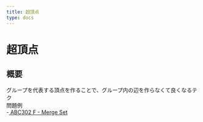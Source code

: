 ```yaml
---
title: 超頂点
type: docs
---
```

# 超頂点

## 概要
グループを代表する頂点を作ることで、グループ内の辺を作らなくて良くなるテク  
問題例  
-[ ABC302 F - Merge Set](https://atcoder.jp/contests/abc302/tasks/abc302_f)
